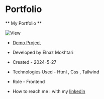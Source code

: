 # Portfolio

** My Portfolio **

![View](https://github.com/Elinazmokhtari/Portfolio/assets/109355938/d92aa03c-bfc8-46d8-a9a8-c3e786e61f21)


- [Demo Project]((https://elinazmokhtari.github.io/Portfolio/))

- Developed by Elnaz Mokhtari

- Created - 2024-5-27

- Technologies Used - Html , Css , Tailwind

- Role - Frontend

- How to reach me : with my [linkedin](https://www.linkedin.com/in/Elnaz-mokhtari)
